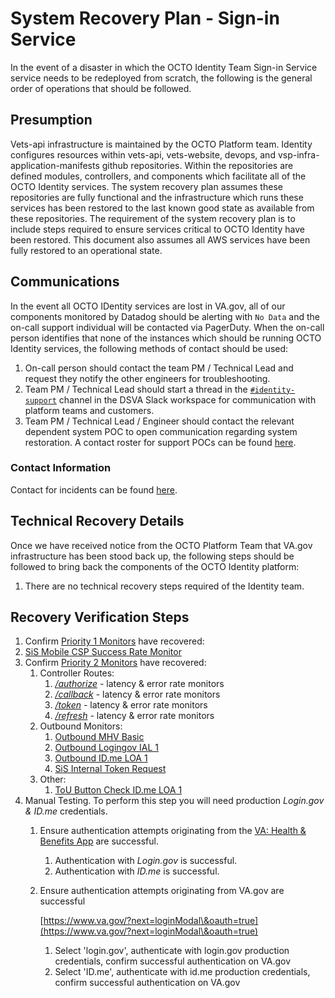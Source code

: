 # System Recovery Plan - Sign-in Service

In the event of a disaster in which the OCTO Identity Team Sign-in Service service needs to be redeployed from scratch, the following is the general order of operations that should be followed.

## Presumption

Vets-api infrastructure is maintained by the OCTO Platform team. Identity configures resources within vets-api, vets-website, devops, and vsp-infra-application-manifests github repositories. Within the repositories are defined modules, controllers, and components which facilitate all of the OCTO Identity services. The system recovery plan assumes these repositories are fully functional and the infrastructure which runs these services has been restored to the last known good state as available from these repositories. The requirement of the system recovery plan is to include steps required to ensure services critical to OCTO Identity have been restored. This document also assumes all AWS services have been fully restored to an operational state.

## Communications

In the event all OCTO IDentity services are lost in VA.gov, all of our components monitored by Datadog should be alerting with `No Data` and the on-call support individual will be contacted via PagerDuty. When the on-call person identifies that none of the instances which should be running OCTO Identity services, the following methods of contact should be used:

1. On-call person should contact the team PM / Technical Lead and request they notify the other engineers for troubleshooting.
2. Team PM / Technical Lead should start a thread in the [`#identity-support`](https://dsva.slack.com/archives/CSFV4QTKN) channel in the DSVA Slack workspace for communication with platform teams and customers.  
3. Team PM / Technical Lead / Engineer should contact the relevant dependent system POC to open communication regarding system restoration. A contact roster for support POCs can be found [here](https://github.com/department-of-veterans-affairs/va.gov-team-sensitive/blob/master/teams/vsp/teams/Identity/Support-Contacts.md).

### Contact Information

Contact for incidents can be found [here](https://github.com/department-of-veterans-affairs/va.gov-team-sensitive/blob/master/teams/vsp/teams/Identity/Support-Contacts.md\#identity-team-incident-contacts).

## Technical Recovery Details

Once we have received notice from the OCTO Platform Team that VA.gov infrastructure has been stood back up, the following steps should be followed to bring back the components of the OCTO Identity platform:

1. There are no technical recovery steps required of the Identity team.

## Recovery Verification Steps

1. Confirm [Priority 1 Monitors](https://vagov.ddog-gov.com/monitors/manage?q=%28team%3Aidentity%29%20%28env%3Aprod%20OR%20env%3Aeks-prod%29%20%28priority%3Ap1%29%20SiS) have recovered:  
  1. [SiS Mobile CSP Success Rate Monitor](https://vagov.ddog-gov.com/monitors/104510?view=spans)  
  2. Confirm [Priority 2 Monitors](https://vagov.ddog-gov.com/monitors/manage?q=%28team%3Aidentity%29%20%28env%3Aprod%20OR%20env%3Aeks-prod%29%20%28priority%3Ap2%29%20SiS\&order=asc\&sort=name) have recovered:  
     1. Controller Routes:  
        1. [*/authorize*](https://vagov.ddog-gov.com/monitors/manage?q=%28team%3Aidentity%29%20%28env%3Aprod%20OR%20env%3Aeks-prod%29%20%28priority%3Ap2%29%20%22v0%3A%3Asignincontroller\_authorize%22\&order=desc) \- latency & error rate monitors  
        2. [*/callback*](https://vagov.ddog-gov.com/monitors/manage?q=%28team%3Aidentity%29%20%28env%3Aprod%20OR%20env%3Aeks-prod%29%20%28priority%3Ap2%29%20%22v0%3A%3Asignincontroller\_callback%22\&order=desc) \- latency & error rate monitors  
        3. [*/token*](https://vagov.ddog-gov.com/monitors/manage?q=%28team%3Aidentity%29%20%28env%3Aprod%20OR%20env%3Aeks-prod%29%20%28priority%3Ap2%29%20%22v0%3A%3Asignincontroller\_token%22\&order=desc) \- latency & error rate monitors  
        4. [*/refresh*](https://vagov.ddog-gov.com/monitors/manage?q=%28team%3Aidentity%29%20%28env%3Aprod%20OR%20env%3Aeks-prod%29%20%28priority%3Ap2%29%20%22v0%3A%3Asignincontroller\_refresh%22\&order=desc) *\-* latency & error rate monitors  
     2. Outbound Monitors:  
        1. [Outbound MHV Basic](https://vagov.ddog-gov.com/monitors/91260?view=spans)  
        2. [Outbound Logingov IAL 1](https://vagov.ddog-gov.com/monitors/91259?view=spans)  
        3. [Outbound ID.me LOA 1](https://vagov.ddog-gov.com/monitors/91261?view=spans)  
        4. [SiS Internal Token Request](https://vagov.ddog-gov.com/monitors/93964?view=spans)  
     3. Other:  
        1. [ToU Button Check ID.me LOA 1](https://vagov.ddog-gov.com/monitors/212178?view=spanshttps://vagov.ddog-gov.com/monitors/212178?view=spans)  
3. Manual Testing. To perform this step you will need production *Login.gov & ID.me* credentials.  
   1. Ensure authentication attempts originating from the [VA: Health & Benefits App](https://mobile.va.gov/app/va-health-and-benefits) are successful.  
      1. Authentication with *Login.gov* is successful.  
      2. Authentication with *ID.me* is successful.  
   2. Ensure authentication attempts originating from VA.gov are successful

      [https://www.va.gov/?next=loginModal\&oauth=true](https://www.va.gov/?next=loginModal\&oauth=true)  

      1. Select 'login.gov', authenticate with login.gov production credentials, confirm successful authentication on VA.gov  
      2. Select 'ID.me', authenticate with id.me production credentials, confirm successful authentication on VA.gov
